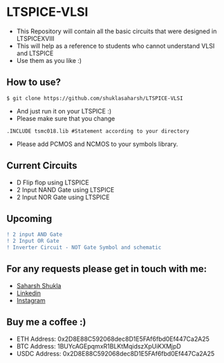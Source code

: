 # LTSPICE-VLSI

- This Repository will contain all the basic circuits that were designed in LTSPICEXVIII
- This will help as a reference to students who cannot understand VLSI and LTSPICE
- Use them as you like :)

## How to use?
```
$ git clone https://github.com/shuklasaharsh/LTSPICE-VLSI
```
- And just run it on your LTSPICE :)
- Please make sure that you change

```SPICE
.INCLUDE tsmc018.lib #Statement according to your directory
```
- Please add PCMOS and NCMOS to your symbols library.


## Current Circuits
- D Flip flop using LTSPICE
- 2 Input NAND Gate using LTSPICE
- 2 Input NOR Gate using LTSPICE

## Upcoming
```diff
! 2 input AND Gate
! 2 Input OR Gate
! Inverter Circuit - NOT Gate Symbol and schematic
```

## For any requests please get in touch with me:

- [Saharsh Shukla](mailto:saharsh.shukla2018@vitstudent.ac.in?subject=[GitHub]%20Source%20Han%20Sans)
- [Linkedin](https://www.linkedin.com/in/saharsh-shukla-740118178/)
- [Instagram](https://www.instagram.com/shuklasaharsh)

## Buy me a coffee :)

- ETH Address: 0x2D8E88C592068dec8D1E5FAf6fbd0Ef447Ca2A25
- BTC Address: 1BUYcAGEpqmxR1BLKtMqidszXpUiKXMjpD
- USDC Address: 0x2D8E88C592068dec8D1E5FAf6fbd0Ef447Ca2A25
